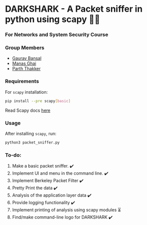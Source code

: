 # DARKSHARK - A Packet sniffer in python using scapy :technologist:
### For Networks and System Security Course

### Group Members

* [Gaurav Bansal](https://github.com/GGB-21)
* [Manas Ghai](https://github.com/manas0)
* [Parth Thakker](https://github.com/parthdt)

### Requirements 

For `scapy` installation:
```bash
pip install --pre scapy[basic]
```

Read Scapy docs [here](https://scapy.readthedocs.io/)

### Usage

After installing `scapy`, run:
```bash
python3 packet_sniffer.py
```

### To-do:

1. Make a basic packet sniffer. :heavy_check_mark:
2. Implement UI and menu in the command line. :heavy_check_mark:
3. Implement Berkeley Packet Filter :heavy_check_mark:
4. Pretty Print the data :heavy_check_mark:
5. Analysis of the application layer data :heavy_check_mark:
6. Provide logging functionality :heavy_check_mark:
7. Implement printing of analysis using scapy modules :hourglass_flowing_sand:
8. Find/make command-line logo for DARKSHARK :heavy_check_mark:


